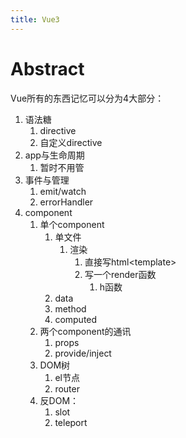 ```yaml
---
title: Vue3
---
```


# Abstract
Vue所有的东西记忆可以分为4大部分：
1. 语法糖
   1. directive
   2. 自定义directive
2. app与生命周期
   1. 暂时不用管
3. 事件与管理
   1. emit/watch
   2. errorHandler
4. component
   1. 单个component
      1. 单文件
         1. 渲染
            1. 直接写html\<template\>
            2. 写一个render函数
               1. h函数
      2. data
      3. method
      4. computed
   2. 两个component的通讯
      1. props
      2. provide/inject
   3. DOM树
      1. el节点
      2. router
   4. 反DOM：
      1. slot
      2. teleport